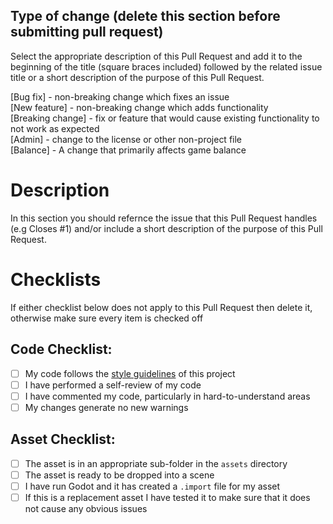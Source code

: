 ## Type of change (delete this section before submitting pull request)

Select the appropriate description of this Pull Request and add it to the beginning of the title (square braces included) followed by the related issue title or a short description of the purpose of this Pull Request.  

[Bug fix] - non-breaking change which fixes an issue  
[New feature] - non-breaking change which adds functionality  
[Breaking change] - fix or feature that would cause existing functionality to not work as expected  
[Admin] - change to the license or other non-project file  
[Balance] - A change that primarily affects game balance  

# Description

In this section you should refernce the issue that this Pull Request handles (e.g Closes #1) and/or include a short description of the purpose of this Pull Request.

# Checklists

If either checklist below does not apply to this Pull Request then delete it, otherwise make sure every item is checked off

## Code Checklist:

- [ ] My code follows the [style guidelines](https://github.com/Degenerate-Games/shadows-below/blob/main/CONTRIBUTING.md) of this project
- [ ] I have performed a self-review of my code
- [ ] I have commented my code, particularly in hard-to-understand areas
- [ ] My changes generate no new warnings

## Asset Checklist:

- [ ] The asset is in an appropriate sub-folder in the `assets` directory
- [ ] The asset is ready to be dropped into a scene
- [ ] I have run Godot and it has created a `.import` file for my asset
- [ ] If this is a replacement asset I have tested it to make sure that it does not cause any obvious issues
